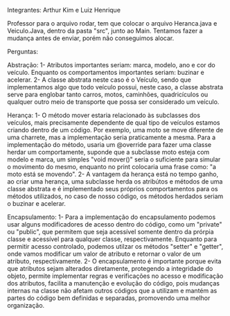 Integrantes: Arthur Kim e Luiz Henrique

Professor para o arquivo rodar, tem que colocar o arquivo Heranca.java e Veiculo.Java, dentro da pasta "src", junto ao Main. Tentamos fazer a mudança antes de enviar, porém não conseguimos alocar.

Perguntas:

Abstração:
1- Atributos importantes seriam: marca, modelo, ano e cor do veículo. Enquanto os comportamentos importantes seriam: buzinar e acelerar.
2- A classe abstrata neste caso é o Veículo, sendo que implementamos algo que todo veículo possui, neste caso, a classe abstrata serve para englobar tanto carros, motos, caminhões, quadricículos ou qualquer outro meio de transporte que possa ser considerado um veículo.

Herança:
1- O método mover estaria relacionado às subclasses dos veículos, mais precisamente dependente de qual tipo de veículos estamos criando dentro de um código. Por exemplo, uma moto se move diferente de uma charrete, mas a implementação seria praticamente a mesma. Para a implementação do método, usaria um @override para fazer uma classe herdar um comportamente, suponde que a subclasse moto esteja com  modelo e marca, um simples "void mover()" seria o suficiente para simular o movimento do mesmo, enquanto no print colocaria uma frase como: "a moto está se movendo".
2- A vantagem da herança está no tempo ganho, ao criar uma herança, uma subclasse herda os atribútos e métodos de uma classe abstrata e é implementado seus próprios comportamentos para os métodos utilizados, no caso de nosso código, os métodos herdados seriam o buzinar e acelerar.

Encapsulamento:
1- Para a implementação do encapsulamento podemos usar alguns modificadores de acesso dentro do código, como um "private" ou "public", que permitem que seja acessível somente dentro da prórpia classe e acessível para qualquer classe, respectivamente. Enquanto para permitir acesso controlado, podemos utilzar os métodos "setter" e "getter", onde vamos modificar um valor de atributo e retornar o valor de um atributo, respectivamente.
2- O encapsulamento é importante porque evita que atributos sejam alterados diretamente, protegendo a integridade do objeto, permite implementar regras e verificações no acesso e modificação dos atributos, facilita a manutenção e evolução do código, pois mudanças internas na classe não afetam outros códigos que a utilizam e mantém as partes do código bem definidas e separadas, promovendo uma melhor organização.
